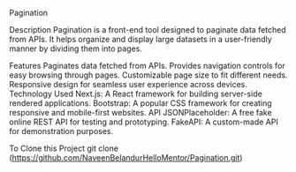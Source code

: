 Pagination

Description
Pagination is a front-end tool designed to paginate data fetched from APIs. It helps organize and display large datasets in a user-friendly manner by dividing them into pages.

Features
Paginates data fetched from APIs.
Provides navigation controls for easy browsing through pages.
Customizable page size to fit different needs.
Responsive design for seamless user experience across devices.
Technology Used
Next.js: A React framework for building server-side rendered applications.
Bootstrap: A popular CSS framework for creating responsive and mobile-first websites.
API
JSONPlaceholder: A free fake online REST API for testing and prototyping.
FakeAPI: A custom-made API for demonstration purposes.


To Clone this Project 
git clone (https://github.com/NaveenBelandurHelloMentor/Pagination.git)
